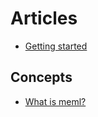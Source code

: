 # Articles

- [Getting started](articles/getting-started.md)

## Concepts
- [What is meml?](articles/concepts/what-is-meml.md)
